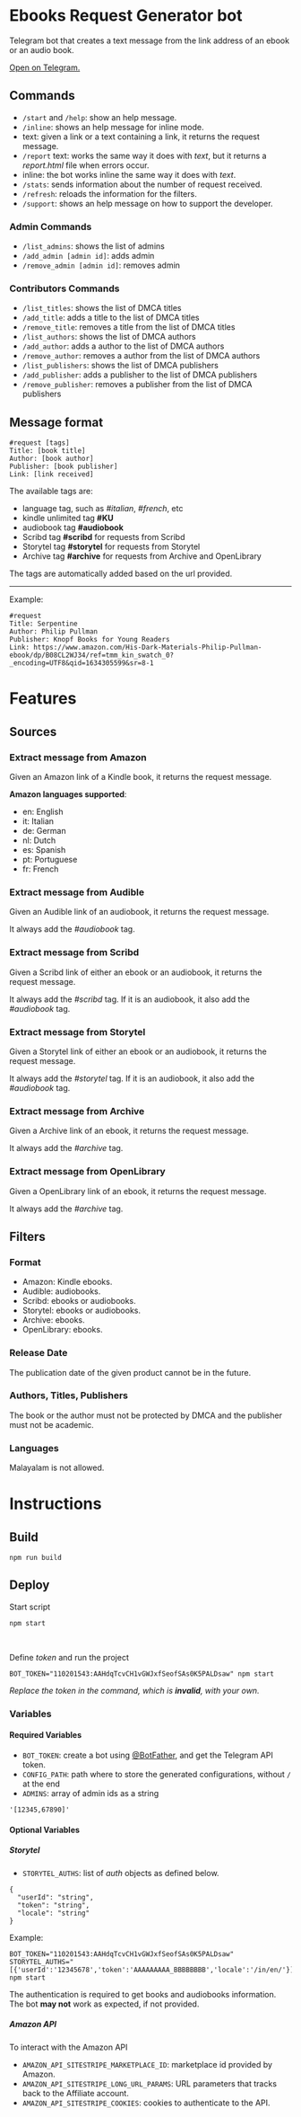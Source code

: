 # Ebooks Request Generator bot

Telegram bot that creates a text message from the link address of an ebook or an audio book.

[Open on Telegram.](http://t.me/ebooks_request_generator_bot)

## Commands

- `/start` and `/help`: show an help message.
- `/inline`: shows an help message for inline mode.
- text: given a link or a text containing a link, it returns the request message.
- `/report` text: works the same way it does with _text_, but it returns a _report.html_ file when errors occur.
- inline: the bot works inline the same way it does with _text_.
- `/stats`: sends information about the number of request received.
- `/refresh`: reloads the information for the filters.
- `/support`: shows an help message on how to support the developer.

### Admin Commands

- `/list_admins`: shows the list of admins
- `/add_admin [admin id]`: adds admin
- `/remove_admin [admin id]`: removes admin

### Contributors Commands

- `/list_titles`: shows the list of DMCA titles
- `/add_title`: adds a title to the list of DMCA titles
- `/remove_title`: removes a title from the list of DMCA titles
- `/list_authors`: shows the list of DMCA authors
- `/add_author`: adds a author to the list of DMCA authors
- `/remove_author`: removes a author from the list of DMCA authors
- `/list_publishers`: shows the list of DMCA publishers
- `/add_publisher`: adds a publisher to the list of DMCA publishers
- `/remove_publisher`: removes a publisher from the list of DMCA publishers

## Message format

```
#request [tags]
Title: [book title]
Author: [book author]
Publisher: [book publisher]
Link: [link received]
```

The available tags are:

- language tag, such as _#italian_, _#french_, etc
- kindle unlimited tag **#KU**
- audiobook tag **#audiobook**
- Scribd tag **#scribd** for requests from Scribd
- Storytel tag **#storytel** for requests from Storytel
- Archive tag **#archive** for requests from Archive and OpenLibrary

The tags are automatically added based on the url provided.

---

Example:

```
#request
Title: Serpentine
Author: Philip Pullman
Publisher: Knopf Books for Young Readers
Link: https://www.amazon.com/His-Dark-Materials-Philip-Pullman-ebook/dp/B08CL2WJ34/ref=tmm_kin_swatch_0?_encoding=UTF8&qid=1634305599&sr=8-1
```

# Features

## Sources

### Extract message from Amazon

Given an Amazon link of a Kindle book, it returns the request message.

**Amazon languages supported**:

- en: English
- it: Italian
- de: German
- nl: Dutch
- es: Spanish
- pt: Portuguese
- fr: French

### Extract message from Audible

Given an Audible link of an audiobook, it returns the request message.

It always add the _#audiobook_ tag.

### Extract message from Scribd

Given a Scribd link of either an ebook or an audiobook, it returns the request message.

It always add the _#scribd_ tag. If it is an audiobook, it also add the _#audiobook_ tag.

### Extract message from Storytel

Given a Storytel link of either an ebook or an audiobook, it returns the request message.

It always add the _#storytel_ tag. If it is an audiobook, it also add the _#audiobook_ tag.

### Extract message from Archive

Given a Archive link of an ebook, it returns the request message.

It always add the _#archive_ tag.

### Extract message from OpenLibrary

Given a OpenLibrary link of an ebook, it returns the request message.

It always add the _#archive_ tag.

## Filters

### Format

- Amazon: Kindle ebooks.
- Audible: audiobooks.
- Scribd: ebooks or audiobooks.
- Storytel: ebooks or audiobooks.
- Archive: ebooks.
- OpenLibrary: ebooks.

### Release Date

The publication date of the given product cannot be in the future.

### Authors, Titles, Publishers

The book or the author must not be protected by DMCA and the publisher must not be academic.

### Languages

Malayalam is not allowed.

# Instructions

## Build

```
npm run build
```

## Deploy

Start script

```
npm start
```

&nbsp;

Define _token_ and run the project

```
BOT_TOKEN="110201543:AAHdqTcvCH1vGWJxfSeofSAs0K5PALDsaw" npm start
```

_Replace the token in the command, which is **invalid**, with your own._

### Variables

#### Required Variables

- `BOT_TOKEN`: create a bot using [@BotFather](https://telegram.dog/BotFather), and get the Telegram API token.
- `CONFIG_PATH`: path where to store the generated configurations, without `/` at the end
- `ADMINS`: array of admin ids as a string

```
'[12345,67890]'
```

#### Optional Variables

##### Storytel

- `STORYTEL_AUTHS`: list of _auth_ objects as defined below.

```
{
  "userId": "string",
  "token": "string",
  "locale": "string"
}
```

Example:

```
BOT_TOKEN="110201543:AAHdqTcvCH1vGWJxfSeofSAs0K5PALDsaw" STORYTEL_AUTHS="[{'userId':'12345678','token':'AAAAAAAAA_BBBBBBBB','locale':'/in/en/'}]" npm start
```

The authentication is required to get books and audiobooks information. The bot **may not** work as expected, if not provided.

##### Amazon API

To interact with the Amazon API

- `AMAZON_API_SITESTRIPE_MARKETPLACE_ID`: marketplace id provided by Amazon.
- `AMAZON_API_SITESTRIPE_LONG_URL_PARAMS`: URL parameters that tracks back to the Affiliate account.
- `AMAZON_API_SITESTRIPE_COOKIES`: cookies to authenticate to the API.
